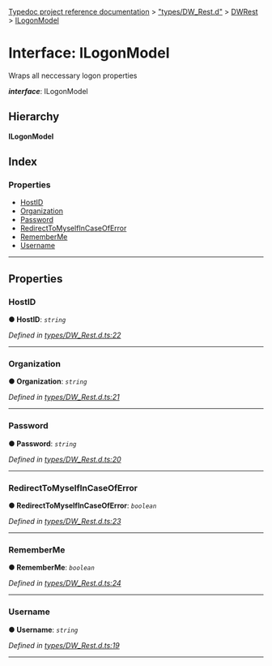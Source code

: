 [Typedoc project reference documentation](../README.md) > ["types/DW_Rest.d"](../modules/_types_dw_rest_d_.md) > [DWRest](../modules/_types_dw_rest_d_.dwrest.md) > [ILogonModel](../interfaces/_types_dw_rest_d_.dwrest.ilogonmodel.md)

# Interface: ILogonModel

Wraps all neccessary logon properties

*__interface__*: ILogonModel

## Hierarchy

**ILogonModel**

## Index

### Properties

* [HostID](_types_dw_rest_d_.dwrest.ilogonmodel.md#hostid)
* [Organization](_types_dw_rest_d_.dwrest.ilogonmodel.md#organization)
* [Password](_types_dw_rest_d_.dwrest.ilogonmodel.md#password)
* [RedirectToMyselfInCaseOfError](_types_dw_rest_d_.dwrest.ilogonmodel.md#redirecttomyselfincaseoferror)
* [RememberMe](_types_dw_rest_d_.dwrest.ilogonmodel.md#rememberme)
* [Username](_types_dw_rest_d_.dwrest.ilogonmodel.md#username)

---

## Properties

<a id="hostid"></a>

###  HostID

**● HostID**: *`string`*

*Defined in [types/DW_Rest.d.ts:22](https://github.com/DocuWare/REST-Sample-TS/blob/master/src/types/DW_Rest.d.ts#L22)*

___
<a id="organization"></a>

###  Organization

**● Organization**: *`string`*

*Defined in [types/DW_Rest.d.ts:21](https://github.com/DocuWare/REST-Sample-TS/blob/master/src/types/DW_Rest.d.ts#L21)*

___
<a id="password"></a>

###  Password

**● Password**: *`string`*

*Defined in [types/DW_Rest.d.ts:20](https://github.com/DocuWare/REST-Sample-TS/blob/master/src/types/DW_Rest.d.ts#L20)*

___
<a id="redirecttomyselfincaseoferror"></a>

###  RedirectToMyselfInCaseOfError

**● RedirectToMyselfInCaseOfError**: *`boolean`*

*Defined in [types/DW_Rest.d.ts:23](https://github.com/DocuWare/REST-Sample-TS/blob/master/src/types/DW_Rest.d.ts#L23)*

___
<a id="rememberme"></a>

###  RememberMe

**● RememberMe**: *`boolean`*

*Defined in [types/DW_Rest.d.ts:24](https://github.com/DocuWare/REST-Sample-TS/blob/master/src/types/DW_Rest.d.ts#L24)*

___
<a id="username"></a>

###  Username

**● Username**: *`string`*

*Defined in [types/DW_Rest.d.ts:19](https://github.com/DocuWare/REST-Sample-TS/blob/master/src/types/DW_Rest.d.ts#L19)*

___

